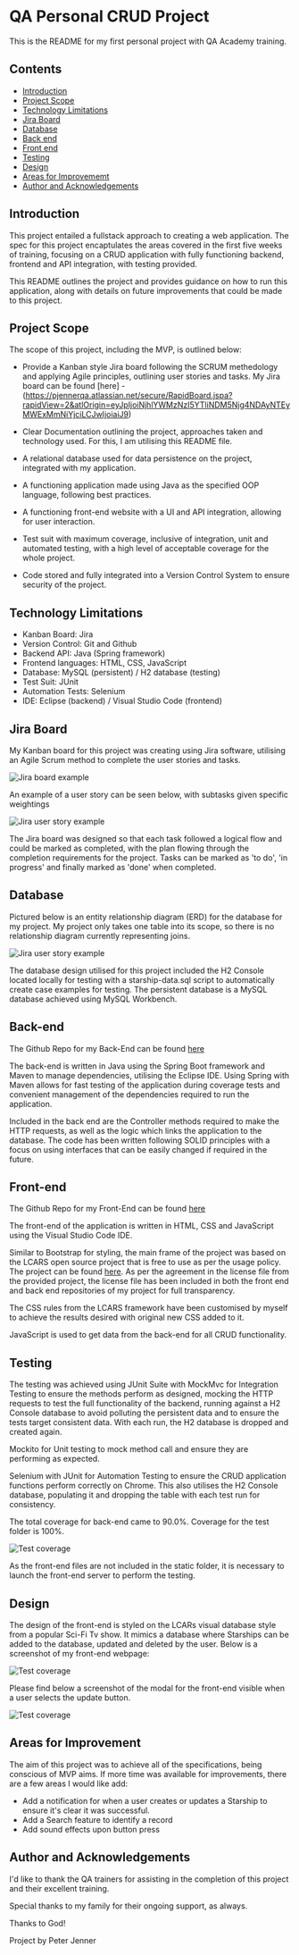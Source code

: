 # QA Personal CRUD Project

This is the README for my first personal project with QA Academy training.

## Contents

- [Introduction](#Introduction)
- [Project Scope](#Project-Scope)
- [Technology Limitations](#Technology-Limitations)
- [Jira Board](#Jira-Board)
- [Database](#Database)
- [Back end](#Back-end)
- [Front end](#Front-end)
- [Testing](#Testing)
- [Design](#Design)
- [Areas for Improvememt](#Areas-for-Improvement)
- [Author and Acknowledgements](#Author-and-Acknowledgements)

## Introduction

This project entailed a fullstack approach to creating a web application. The spec for this project encaptulates the areas covered in the first five weeks of training, focusing on a CRUD application with fully functioning backend, frontend and API integration, with testing provided.

This README outlines the project and provides guidance on how to run this application, along with details on future improvements that could be made to this project.

## Project Scope

The scope of this project, including the MVP, is outlined below:

- Provide a Kanban style Jira board following the SCRUM methedology and applying Agile principles, outlining user stories and tasks. My Jira board can be found [here] - (https://pjennerqa.atlassian.net/secure/RapidBoard.jspa?rapidView=2&atlOrigin=eyJpIjoiNjhlYWMzNzI5YTliNDM5Njg4NDAyNTEyMWExMmNiYjciLCJwIjoiaiJ9) 

- Clear Documentation outlining the project, approaches taken and technology used. For this, I am utilising this README file.

- A relational database used for data persistence on the project, integrated with my application.

- A functioning application made using Java as the specified OOP language, following best practices.

- A functioning front-end website with a UI and API integration, allowing for user interaction.

- Test suit with maximum coverage, inclusive of integration, unit and automated testing, with a high level of acceptable coverage for the whole project.

- Code stored and fully integrated into a Version Control System to ensure security of the project.

## Technology Limitations

- Kanban Board: Jira
- Version Control: Git and Github
- Backend API: Java (Spring framework)
- Frontend languages: HTML, CSS, JavaScript
- Database: MySQL (persistent) / H2 database (testing)
- Test Suit: JUnit
- Automation Tests: Selenium
- IDE: Eclipse (backend) / Visual Studio Code (frontend) 

## Jira Board

My Kanban board for this project was creating using Jira software, utilising an Agile Scrum method to complete the user stories and tasks.

![Jira board example](./Images/JiraBoardImage1.png)

An example of a user story can be seen below, with subtasks given specific weightings

![Jira user story example](./Images/JiraBoardImage2.png)

The Jira board was designed so that each task followed a logical flow and could be marked as completed, with the plan flowing through the completion requirements for the project. Tasks can be marked as 'to do', 'in progress' and finally marked as 'done' when completed.

## Database

Pictured below is an entity relationship diagram (ERD) for the database for my project. My project only takes one table into its scope, so there is no relationship diagram currently representing joins.

![Jira user story example](./Images/MySQL_Workbench.png)

The database design utilised for this project included the H2 Console located locally for testing with a starship-data.sql script to automatically create case examples for testing. The persistent database is a MySQL database achieved using MySQL Workbench. 

## Back-end

The Github Repo for my Back-End can be found [here](https://github.com/PJenner/QA-Personal-Project-Starships)

The back-end is written in Java using the Spring Boot framework and Maven to manage dependencies, utilising the Eclipse IDE. Using Spring with Maven allows for fast testing of the application during coverage tests and convenient management of the dependencies required to run the application. 

Included in the back end are the Controller methods required to make the HTTP requests, as well as the logic which links the application to the database. The code has been written following SOLID principles with a focus on using interfaces that can be easily changed if required in the future.

## Front-end

The Github Repo for my Front-End can be found [here](https://github.com/PJenner/QA-Personal-Project-Starships-FrontEnd)


The front-end of the application is written in HTML, CSS and JavaScript using the Visual Studio Code IDE. 

Similar to Bootstrap for styling, the main frame of the project was based on the LCARS open source project that is free to use as per the usage policy. The project can be found [here](https://github.com/joernweissenborn/lcars). 
As per the agreement in the license file from the provided project, the license file has been included in both the front end and back end repositories of my project for full transparency.

The CSS rules from the LCARS framework have been customised by myself to achieve the results desired with original new CSS added to it.

JavaScript is used to get data from the back-end for all CRUD functionality.

## Testing

The testing was achieved using JUnit Suite with MockMvc for Integration Testing to ensure the methods perform as designed, mocking the HTTP requests to test the full functionality of the backend, running against a H2 Console database to avoid polluting the persistent data and to ensure the tests target consistent data. With each run, the H2 database is dropped and created again.

Mockito for Unit testing to mock method call and ensure they are performing as expected.

Selenium with JUnit for Automation Testing to ensure the CRUD application functions perform correctly on Chrome. This also utilises the H2 Console database, populating it and dropping the table with each test run for consistency. 

The total coverage for back-end came to 90.0%. Coverage for the test folder is 100%.

![Test coverage](./Images/testCoverageSummary.png)

As the front-end files are not included in the static folder, it is necessary to launch the front-end server to perform the testing.

## Design

The design of the front-end is styled on the LCARs visual database style from a popular Sci-Fi Tv show. It mimics a database where Starships can be added to the database, updated and deleted by the user. Below is a screenshot of my front-end webpage:

![Test coverage](./Images/frontEndPage.png)

Please find below a screenshot of the modal for the front-end visible when a user selects the update button.

![Test coverage](./Images/modal.png)

## Areas for Improvement

The aim of this project was to achieve all of the specifications, being conscious of MVP aims. If more time was available for improvements, there are a few areas I would like add:

- Add a notification for when a user creates or updates a Starship to ensure it's clear it was successful.
- Add a Search feature to identify a record
- Add sound effects upon button press

## Author and Acknowledgements

I'd like to thank the QA trainers for assisting in the completion of this project and their excellent training.

Special thanks to my family for their ongoing support, as always.

Thanks to God!

Project by Peter Jenner













